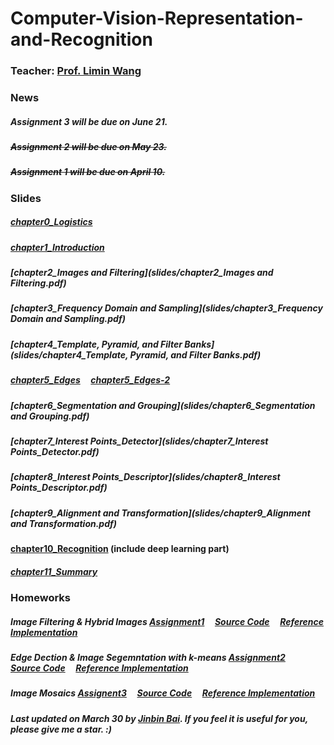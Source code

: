 # Computer-Vision-Representation-and-Recognition

### Teacher: [Prof. Limin Wang](http://wanglimin.github.io)


### News

##### Assignment 3 will be due on June 21.
##### ~~Assignment 2 will be due on May 23.~~
##### ~~Assignment 1 will be due on April 10.~~


### Slides

##### [chapter0_Logistics](slides/chapter0_Logistics.pdf)
##### [chapter1_Introduction](slides/chapter1_Introduction.pdf)
##### [chapter2_Images and Filtering](slides/chapter2_Images and Filtering.pdf)
##### [chapter3_Frequency Domain and Sampling](slides/chapter3_Frequency Domain and Sampling.pdf)
##### [chapter4_Template, Pyramid, and Filter Banks](slides/chapter4_Template, Pyramid, and Filter Banks.pdf)
##### [chapter5_Edges](slides/chapter5_Edges.pdf) &nbsp;&nbsp;&nbsp; [chapter5_Edges-2](slides/chapter5_Edges-2.pdf)
##### [chapter6_Segmentation and Grouping](slides/chapter6_Segmentation and Grouping.pdf)
##### [chapter7_Interest Points_Detector](slides/chapter7_Interest Points_Detector.pdf)
##### [chapter8_Interest Points_Descriptor](slides/chapter8_Interest Points_Descriptor.pdf)
##### [chapter9_Alignment and Transformation](slides/chapter9_Alignment and Transformation.pdf)
#### [chapter10_Recognition](slides/chapter10_Recognition.pdf) (include deep learning part)
##### [chapter11_Summary](slides/chapter11_Summary.pdf)

### Homeworks

##### Image Filtering & Hybrid Images [Assignment1](assignment1/assignment1.pdf) &nbsp;&nbsp;&nbsp; [Source Code](assignment1/proj1.zip) &nbsp;&nbsp;&nbsp; [Reference Implementation](assignment1/171860607.zip)

##### Edge Dection & Image Segemntation with k-means [Assignment2](assignment2/assignment2.pdf) &nbsp;&nbsp;&nbsp; [Source Code](assignment2/proj2.zip) &nbsp;&nbsp;&nbsp; [Reference Implementation](assignment2/171860607.zip)  

##### Image Mosaics [Assignent3](assignment3/assignment3.pdf) &nbsp;&nbsp;&nbsp; [Source Code](assignment3/proj3.zip) &nbsp;&nbsp;&nbsp; [Reference Implementation](assignment3/171860607.zip)  
  
  
##### Last updated on March 30 by [Jinbin Bai](https://noyii.github.io). If you feel it is useful for you, please give me a star. :)
